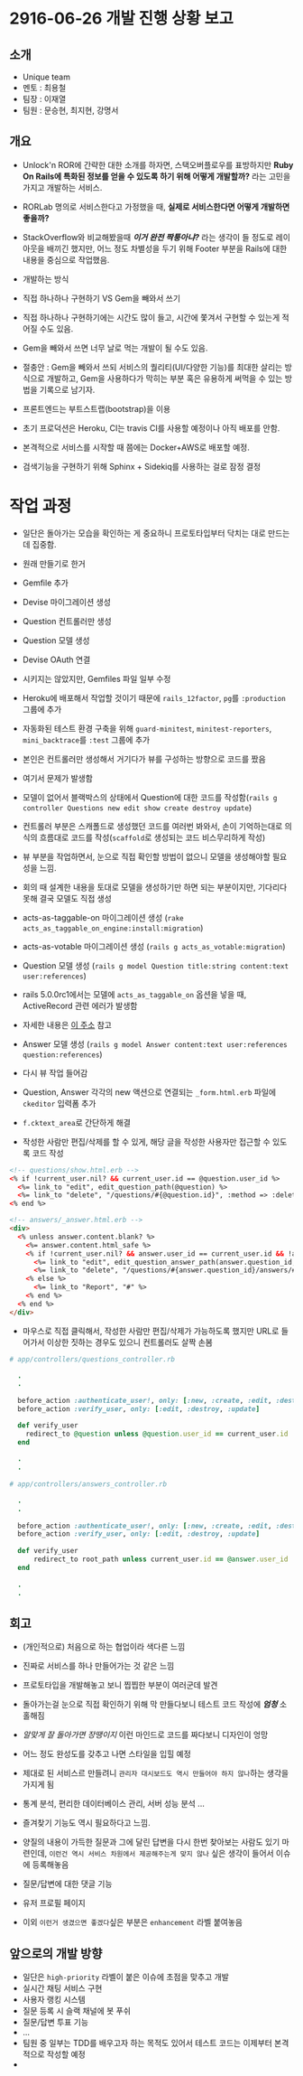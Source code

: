 # 2916-06-26 개발 진행 상황 보고

## 소개

* Unique team
 * 멘토 : 최용철
 * 팀장 : 이재열
 * 팀원 : 문승현, 최지현, 강명서

## 개요

* Unlock'n ROR에 간략한 대한 소개를 하자면, 스택오버플로우를 표방하지만 **Ruby On Rails에 특화된 정보를 얻을 수 있도록 하기 위해 어떻게 개발할까?** 라는 고민을 가지고 개발하는 서비스. 
 * RORLab 명의로 서비스한다고 가정했을 때, **실제로 서비스한다면 어떻게 개발하면 좋을까?** 
 * StackOverflow와 비교해봤을때 ***이거 완전 짝퉁아냐?*** 라는 생각이 들 정도로 레이아웃을 배끼긴 했지만, 어느 정도 차별성을 두기 위해 Footer 부분을 Rails에 대한 내용을 중심으로 작업했음. 

* 개발하는 방식
 * 직접 하나하나 구현하기 VS Gem을 빼와서 쓰기
  * 직접 하나하나 구현하기에는 시간도 많이 들고, 시간에 쫓겨서 구현할 수 있는게 적어질 수도 있음.
  * Gem을 빼와서 쓰면 너무 날로 먹는 개발이 될 수도 있음.
  * 절충안 : Gem을 빼와서 쓰되 서비스의 퀄리티(UI/다양한 기능)를 최대한 살리는 방식으로 개발하고, Gem을 사용하다가 막히는 부분 혹은 유용하게 써먹을 수 있는 방법을 기록으로 남기자. 
 * 프론트엔드는 부트스트랩(bootstrap)을 이용
 * 초기 프로덕션은 Heroku, CI는 travis CI를 사용할 예정이나 아직 배포를 안함.
 * 본격적으로 서비스를 시작할 때 쯤에는 Docker+AWS로 배포할 예정.
 * 검색기능을 구현하기 위해 Sphinx + Sidekiq를 사용하는 걸로 잠정 결정 

# 작업 과정

* 일단은 돌아가는 모습을 확인하는 게 중요하니 프로토타입부터 닥치는 대로 만드는데 집중함.

* 원래 만들기로 한거
 * Gemfile 추가
 * Devise 마이그레이션 생성
 * Question 컨트롤러만 생성
 * Question 모델 생성
 * Devise OAuth 연결
 
 
* 시키지는 않았지만, Gemfiles 파일 일부 수정
 * Heroku에 배포해서 작업할 것이기 때문에 `rails_12factor`, `pg`를 `:production` 그룹에 추가
 * 자동화된 테스트 환경 구축을 위해 `guard-minitest`, `minitest-reporters`, `mini_backtrace`를 `:test` 그룹에 추가
 
 
* 본인은 컨트롤러만 생성해서 거기다가 뷰를 구성하는 방향으로 코드를 짰음
 * 여기서 문제가 발생함
  * 모델이 없어서 블랙박스의 상태에서 Question에 대한 코드를 작성함(`rails g controller Questions new edit show create destroy update`)
  * 컨트롤러 부분은 스캐폴드로 생성했던 코드를 여러번 봐와서, 손이 기억하는대로 의식의 흐름대로 코드를 작성(`scaffold`로 생성되는 코드 비스무리하게 작성)
  * 뷰 부분을 작업하면서, 눈으로 직접 확인할 방법이 없으니 모델을 생성해야할 필요성을 느낌.
 
 
* 회의 때 설계한 내용을 토대로 모델을 생성하기만 하면 되는 부분이지만, 기다리다 못해 결국 모델도 직접 생성
 * acts-as-taggable-on 마이그레이션 생성 (`rake acts_as_taggable_on_engine:install:migration`)
 * acts-as-votable 마이그레이션 생성 (`rails g acts_as_votable:migration`)
 * Question 모델 생성 (`rails g model Question title:string content:text user:references`)
  * rails 5.0.0rc1에서는 모델에 `acts_as_taggable_on` 옵션을 넣을 때, ActiveRecord 관련 에러가 발생함
   * 자세한 내용은 [이 주소]() 참고
 * Answer 모델 생성 (`rails g model Answer content:text user:references question:references`)


* 다시 뷰 작업 들어감
 * Question, Answer 각각의 new 액션으로 연결되는 `_form.html.erb` 파일에 `ckeditor` 입력폼 추가
  * `f.cktext_area`로 간단하게 해결
 * 작성한 사람만 편집/삭제를 할 수 있게, 해당 글을 작성한 사용자만 접근할 수 있도록 코드 작성
 ```html
 <!-- questions/show.html.erb -->
 <% if !current_user.nil? && current_user.id == @question.user_id %>
   <%= link_to "edit", edit_question_path(@question) %>
   <%= link_to "delete", "/questions/#{@question.id}", :method => :delete %>
 <% end %>
 
 <!-- answers/_answer.html.erb -->
 <div>
   <% unless answer.content.blank? %>
     <%= answer.content.html_safe %>
     <% if !current_user.nil? && answer.user_id == current_user.id && !answer.nil? %>
       <%= link_to "edit", edit_question_answer_path(answer.question_id, answer.id) %>
       <%= link_to "delete", "/questions/#{answer.question_id}/answers/#{answer.id}", :method => :delete %>
     <% else %>
       <%= link_to "Report", "#" %>
     <% end %>
   <% end %>  
 </div>
 ```
 * 마우스로 직접 클릭해서, 작성한 사람만 편집/삭제가 가능하도록 했지만 URL로 들어가서 이상한 짓하는 경우도 있으니 컨트롤러도 살짝 손봄
 ```ruby
 # app/controllers/questions_controller.rb
 
   .
   .
   
   before_action :authenticate_user!, only: [:new, :create, :edit, :destroy, :update]
   before_action :verify_user, only: [:edit, :destroy, :update]

   def verify_user
     redirect_to @question unless @question.user_id == current_user.id 
   end
   
   .
   .
   
 # app/controllers/answers_controller.rb
 
   .
   .
   
   before_action :authenticate_user!, only: [:new, :create, :edit, :destroy, :update]
   before_action :verify_user, only: [:edit, :destroy, :update]
   
   def verify_user
       redirect_to root_path unless current_user.id == @answer.user_id
   end
   
   .
   .
 ```

## 회고

* (개인적으로) 처음으로 하는 협업이라 색다른 느낌
 * 진짜로 서비스를 하나 만들어가는 것 같은 느낌

* 프로토타입을 개발해놓고 보니 찝찝한 부분이 여러군데 발견
 * 돌아가는걸 눈으로 직접 확인하기 위해 막 만들다보니 테스트 코드 작성에 ***엄청*** 소홀해짐
 * *알맞게 잘 돌아가면 장땡이지* 이런 마인드로 코드를 짜다보니 디자인이 엉망
  * 어느 정도 완성도를 갖추고 나면 스타일을 입힐 예정
 * 제대로 된 서비스르 만들려니 `관리자 대시보드도 역시 만들어야 하지 않나`하는 생각을 가지게 됨
  * 통계 분석, 편리한 데이터베이스 관리, 서버 성능 분석 ...
 * 즐겨찾기 기능도 역시 필요하다고 느낌.
  * 양질의 내용이 가득한 질문과 그에 달린 답변을 다시 한번 찾아보는 사람도 있기 마련인데, `이런건 역시 서비스 차원에서 제공해주는게 맞지 않나` 싶은 생각이 들어서 이슈에 등록해놓음
 * 질문/답변에 대한 댓글 기능
 * 유저 프로필 페이지
 * 이외 `이런거 생겼으면 좋겠다`싶은 부분은 `enhancement` 라벨 붙여놓음


## 앞으로의 개발 방향

* 일단은 `high-priority` 라벨이 붙은 이슈에 초점을 맞추고 개발
 * 실시간 채팅 서비스 구현
 * 사용자 랭킹 시스템
 * 질문 등록 시 슬랙 채널에 봇 푸쉬
 * 질문/답변 투표 기능
 * ...
* 팀원 중 일부는 TDD를 배우고자 하는 목적도 있어서 테스트 코드는 이제부터 본격적으로 작성할 예정
* 
